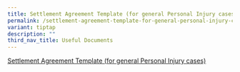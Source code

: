 ```yaml
---
title: Settlement Agreement Template (for general Personal Injury cases)
permalink: /settlement-agreement-template-for-general-personal-injury-cases/
variant: tiptap
description: ""
third_nav_title: Useful Documents
---
```

<p><a href="/files/Settlement_Agreement_Template__general_Personal_Injury_cases_.pdf" rel="noopener nofollow" target="_blank">Settlement Agreement Template (for general Personal Injury cases)</a>
</p>